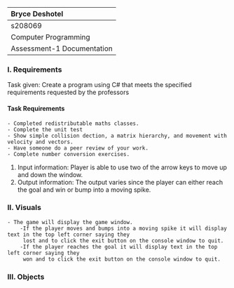 | Bryce Deshotel|
|:---|
|s208069|
|Computer Programming|
|Assessment-1 Documentation|

### I. Requirements

Task given: Create a program using C# that meets the specified requirements requested by the professors

#### Task Requirements

    - Completed redistributable maths classes.
    - Complete the unit test
    - Show simple collision dection, a matrix hierarchy, and movement with velocity and vectors.
    - Have someone do a peer review of your work.
    - Complete number conversion exercises.

1. Input information: Player is able to use two of the arrow keys to move up and down the window.
2. Output information: The output varies since the player can either reach the goal and win or bump into a moving spike.


### II. Visuals

    - The game will display the game window.
        -If the player moves and bumps into a moving spike it will display text in the top left corner saying they 
         lost and to click the exit button on the console window to quit.
        -If the player reaches the goal it will display text in the top left corner saying they 
         won and to click the exit button on the console window to quit.


### III. Objects
